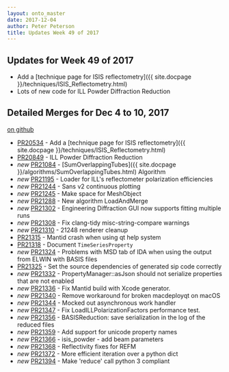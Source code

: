 ```yaml
---
layout: onto_master
date: 2017-12-04
author: Peter Peterson
title: Updates Week 49 of 2017
---
```

Updates for Week 49 of 2017
---------------------------
* Add a [technique page for ISIS reflectometry]({{ site.docpage }}/techniques/ISIS_Reflectometry.html)
* Lots of new code for ILL Powder Diffraction Reduction

Detailed Merges for Dec 4 to 10, 2017
-------------------------------------
[on github](https://github.com/mantidproject/mantid/pulls?q=is%3Apr+merged%3A2017-12-05..2017-12-10)

* [PR20534](https://github.com/mantidproject/mantid/pull/20534) - Add a [technique page for ISIS reflectometry]({{ site.docpage }}/techniques/ISIS_Reflectometry.html)
* [PR20849](https://github.com/mantidproject/mantid/pull/20849) - ILL Powder Diffraction Reduction
* *new* [PR21084](https://github.com/mantidproject/mantid/pull/21084) - [SumOverlappingTubes]({{ site.docpage }}/algorithms/SumOverlappingTubes.html) Algorithm
* *new* [PR21195](https://github.com/mantidproject/mantid/pull/21195) - Loader for ILL's reflectometer polarization efficiencies
* *new* [PR21244](https://github.com/mantidproject/mantid/pull/21244) - Sans v2 continuous plotting
* *new* [PR21245](https://github.com/mantidproject/mantid/pull/21245) - Make space for MeshObject
* *new* [PR21288](https://github.com/mantidproject/mantid/pull/21288) - New algorithm LoadAndMerge
* *new* [PR21302](https://github.com/mantidproject/mantid/pull/21302) - Engineering Diffraction GUI now supports fitting multiple runs
* *new* [PR21308](https://github.com/mantidproject/mantid/pull/21308) - Fix clang-tidy misc-string-compare warnings
* *new* [PR21310](https://github.com/mantidproject/mantid/pull/21310) - 21248 renderer cleanup
* [PR21315](https://github.com/mantidproject/mantid/pull/21315) - Mantid crash when using qt help system
* [PR21318](https://github.com/mantidproject/mantid/pull/21318) - Document `TimeSeriesProperty`
* *new* [PR21324](https://github.com/mantidproject/mantid/pull/21324) - Problems with MSD tab of IDA when using the output from ELWIN with BASIS files
* [PR21325](https://github.com/mantidproject/mantid/pull/21325) - Set the source dependencies of generated sip code correctly
* *new* [PR21332](https://github.com/mantidproject/mantid/pull/21332) - PropertyManager::asJson should not serialize properties that are not enabled
* *new* [PR21336](https://github.com/mantidproject/mantid/pull/21336) - Fix Mantid build with Xcode generator.
* *new* [PR21340](https://github.com/mantidproject/mantid/pull/21340) - Remove workaround for broken macdeployqt on macOS
* *new* [PR21344](https://github.com/mantidproject/mantid/pull/21344) - Mocked out asynchronous work handler
* *new* [PR21347](https://github.com/mantidproject/mantid/pull/21347) - Fix LoadILLPolarizationFactors performance test.
* *new* [PR21356](https://github.com/mantidproject/mantid/pull/21356) - BASISReduction: save serialization in the log of the reduced files
* *new* [PR21359](https://github.com/mantidproject/mantid/pull/21359) - Add support for unicode property names
* *new* [PR21366](https://github.com/mantidproject/mantid/pull/21366) - isis_powder - add beam parameters
* *new* [PR21368](https://github.com/mantidproject/mantid/pull/21368) - Reflectivity fixes for REFM
* *new* [PR21372](https://github.com/mantidproject/mantid/pull/21372) - More efficient iteration over a python dict
* *new* [PR21394](https://github.com/mantidproject/mantid/pull/21394) - Make 'reduce' call python 3 compliant
